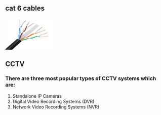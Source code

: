 ## cat 6 cables
<img src="/cat6-cables.jpeg" alt="cat 6 cable" width="150" height="100" />


## CCTV

### There are three most popular types of CCTV systems which are:

1. Standalone IP Cameras
2. Digital Video Recording Systems (DVR)
3. Network Video Recording Systems (NVR)
  
